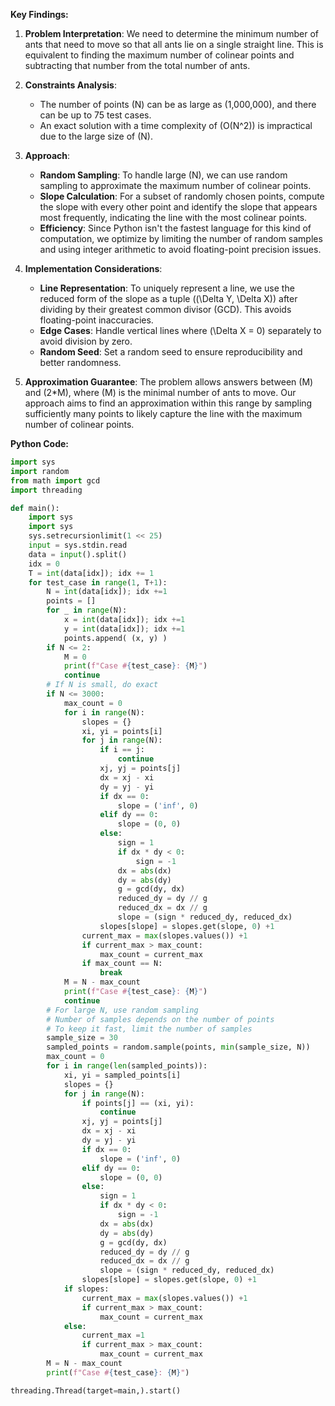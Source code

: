**Key Findings:**

1. **Problem Interpretation**: We need to determine the minimum number of ants that need to move so that all ants lie on a single straight line. This is equivalent to finding the maximum number of colinear points and subtracting that number from the total number of ants.

2. **Constraints Analysis**:
   - The number of points \(N\) can be as large as \(1,000,000\), and there can be up to 75 test cases.
   - An exact solution with a time complexity of \(O(N^2)\) is impractical due to the large size of \(N\).

3. **Approach**:
   - **Random Sampling**: To handle large \(N\), we can use random sampling to approximate the maximum number of colinear points.
   - **Slope Calculation**: For a subset of randomly chosen points, compute the slope with every other point and identify the slope that appears most frequently, indicating the line with the most colinear points.
   - **Efficiency**: Since Python isn't the fastest language for this kind of computation, we optimize by limiting the number of random samples and using integer arithmetic to avoid floating-point precision issues.

4. **Implementation Considerations**:
   - **Line Representation**: To uniquely represent a line, we use the reduced form of the slope as a tuple \((\Delta Y, \Delta X)\) after dividing by their greatest common divisor (GCD). This avoids floating-point inaccuracies.
   - **Edge Cases**: Handle vertical lines where \(\Delta X = 0\) separately to avoid division by zero.
   - **Random Seed**: Set a random seed to ensure reproducibility and better randomness.

5. **Approximation Guarantee**: The problem allows answers between \(M\) and \(2*M\), where \(M\) is the minimal number of ants to move. Our approach aims to find an approximation within this range by sampling sufficiently many points to likely capture the line with the maximum number of colinear points.

**Python Code:**

```python
import sys
import random
from math import gcd
import threading

def main():
    import sys
    import sys
    sys.setrecursionlimit(1 << 25)
    input = sys.stdin.read
    data = input().split()
    idx = 0
    T = int(data[idx]); idx += 1
    for test_case in range(1, T+1):
        N = int(data[idx]); idx +=1
        points = []
        for _ in range(N):
            x = int(data[idx]); idx +=1
            y = int(data[idx]); idx +=1
            points.append( (x, y) )
        if N <= 2:
            M = 0
            print(f"Case #{test_case}: {M}")
            continue
        # If N is small, do exact
        if N <= 3000:
            max_count = 0
            for i in range(N):
                slopes = {}
                xi, yi = points[i]
                for j in range(N):
                    if i == j:
                        continue
                    xj, yj = points[j]
                    dx = xj - xi
                    dy = yj - yi
                    if dx == 0:
                        slope = ('inf', 0)
                    elif dy == 0:
                        slope = (0, 0)
                    else:
                        sign = 1
                        if dx * dy < 0:
                            sign = -1
                        dx = abs(dx)
                        dy = abs(dy)
                        g = gcd(dy, dx)
                        reduced_dy = dy // g
                        reduced_dx = dx // g
                        slope = (sign * reduced_dy, reduced_dx)
                    slopes[slope] = slopes.get(slope, 0) +1
                current_max = max(slopes.values()) +1
                if current_max > max_count:
                    max_count = current_max
                if max_count == N:
                    break
            M = N - max_count
            print(f"Case #{test_case}: {M}")
            continue
        # For large N, use random sampling
        # Number of samples depends on the number of points
        # To keep it fast, limit the number of samples
        sample_size = 30
        sampled_points = random.sample(points, min(sample_size, N))
        max_count = 0
        for i in range(len(sampled_points)):
            xi, yi = sampled_points[i]
            slopes = {}
            for j in range(N):
                if points[j] == (xi, yi):
                    continue
                xj, yj = points[j]
                dx = xj - xi
                dy = yj - yi
                if dx == 0:
                    slope = ('inf', 0)
                elif dy == 0:
                    slope = (0, 0)
                else:
                    sign = 1
                    if dx * dy < 0:
                        sign = -1
                    dx = abs(dx)
                    dy = abs(dy)
                    g = gcd(dy, dx)
                    reduced_dy = dy // g
                    reduced_dx = dx // g
                    slope = (sign * reduced_dy, reduced_dx)
                slopes[slope] = slopes.get(slope, 0) +1
            if slopes:
                current_max = max(slopes.values()) +1
                if current_max > max_count:
                    max_count = current_max
            else:
                current_max =1
                if current_max > max_count:
                    max_count = current_max
        M = N - max_count
        print(f"Case #{test_case}: {M}")

threading.Thread(target=main,).start()
```